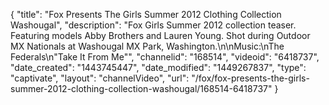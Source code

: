 {
    "title": "Fox Presents The Girls Summer 2012 Clothing Collection Washougal",
    "description": "Fox Girls Summer 2012 collection teaser. Featuring models Abby Brothers and Lauren Young. Shot during Outdoor MX Nationals at Washougal MX Park, Washington.\n\nMusic:\nThe Federals\n\"Take It From Me\"",
    "channelid": "168514",
    "videoid": "6418737",
    "date_created": "1443745447",
    "date_modified": "1449267837",
    "type": "captivate",
    "layout": "channelVideo",
    "url": "\/fox\/fox-presents-the-girls-summer-2012-clothing-collection-washougal\/168514-6418737"
}